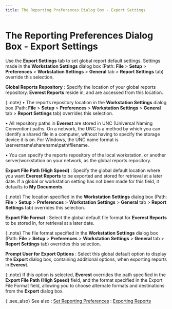 ```yaml
---
title: The Reporting Preferences Dialog Box - Export Settings
---
```


# The Reporting Preferences Dialog Box - Export Settings


Use the **Export Settings** tab  to set global report default settings. Settings made in the **Workstation 
 Settings** dialog box (Path: **File**  > **Setup** > **Preferences**  > **Workstation Settings** >  **General** tab > **Report 
 Settings** tab) override this selection.


**Global Reports Repository**
: Specify the location of your global reports repository.  **Everest Reports** reside in, and  are accessed from this location.


{:.note}
• The reports repository location in the **Workstation 
 Settings** dialog box (Path: **File**  > **Setup** > **Preferences**  > **Workstation Settings** >  **General** tab > **Report 
 Settings** tab) overrides this selection.


• All repository paths in **Everest**  are stored in UNC (Universal Naming Convention) paths. On a network, the  UNC is a method by which you can identify a shared file in a computer,  without having to specify the storage device it is on. For Windows, the  UNC name format is \\servername\sharename\path\filename.


• You can specify the reports repository of the local workstation, or  another server/workstation on your network, as the global reports repository.


**Export File Path (High Speed)**
: Specify the global default location where you want  **Everest Reports** to be exported  and stored for retrieval at a later date. If a global or workstation setting  has not been made for this field, it defaults to **My 
 Documents**.


{:.note}
The location specified in the **Workstation 
 Settings** dialog box (Path: **File**  > **Setup** > **Preferences**  > **Workstation Settings** >  **General** tab > **Report 
 Settings** tab) overrides this selection.


**Export File Format**
: Select the global default file format for **Everest Reports** to be stored in, for  retrieval at a later date.


{:.note}
The file format specified in the **Workstation 
 Settings** dialog box (Path: **File**  > **Setup** > **Preferences**  > **Workstation Settings** >  **General** tab > **Report 
 Settings** tab) overrides this selection.


**Prompt User for Export Options**
: Select this global default option to display the  **Export** dialog box, containing  additional options, when exporting reports in **Everest**.


{:.note}
If this option is selected, **Everest**  overrides the path specified in the **Export 
 File Path (High Speed)** field, and the format specified in the Export  File Format field, allowing you to choose alternate formats and destinations  from the **Export** dialog box.


{:.see_also}
See also
: [Set  Reporting Preferences]({{site.bp_baseurl}}/rpt-prt/set-rpt/set_reporting_preferences_reporting_preferences_dialog_box_bp.html)
: [Exporting  Reports]({{site.rpt_chm}}/misc/exporting_reports.html)

